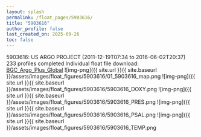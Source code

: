 ```yaml
---
layout: splash
permalink: /float_pages/5903616/
title: "5903616"
author_profile: false
last_created_on: 2025-09-26
toc: false
---
```

 
5903616: US ARGO PROJECT (2011-12-19T07:34 to 2016-06-02T20:37)
233 profiles completed
Individual float file download: [BGC_Argo_Plus_Global](https://ftp.soest.hawaii.edu/bgc_argo_plus/Individual_Floats/outliers_removed/5903616_Sprof_processed.nc)
![img-png]({{ site.url }}{{ site.baseurl }}/assets/images/float_figures/5903616/01_5903616_map.png
![img-png]({{ site.url }}{{ site.baseurl }}/assets/images/float_figures/5903616/5903616_DOXY.png
![img-png]({{ site.url }}{{ site.baseurl }}/assets/images/float_figures/5903616/5903616_PRES.png
![img-png]({{ site.url }}{{ site.baseurl }}/assets/images/float_figures/5903616/5903616_PSAL.png
![img-png]({{ site.url }}{{ site.baseurl }}/assets/images/float_figures/5903616/5903616_TEMP.png
